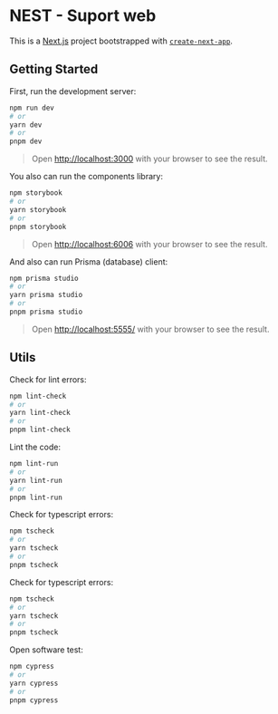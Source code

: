 # NEST - Suport web

This is a [Next.js](https://nextjs.org/) project bootstrapped with [`create-next-app`](https://github.com/vercel/next.js/tree/canary/packages/create-next-app).

## Getting Started

First, run the development server:

```bash
npm run dev
# or
yarn dev
# or
pnpm dev
```
> Open [http://localhost:3000](http://localhost:3000) with your browser to see the result.

You also can run the components library:

```bash
npm storybook
# or
yarn storybook
# or
pnpm storybook
```
> Open [http://localhost:6006](http://localhost:6006) with your browser to see the result.

And also can run Prisma (database) client:

```bash
npm prisma studio
# or
yarn prisma studio
# or
pnpm prisma studio
```
> Open [http://localhost:5555/](http://localhost:5555/) with your browser to see the result.

## Utils
Check for lint errors:
```bash
npm lint-check
# or
yarn lint-check
# or
pnpm lint-check
```
Lint the code:
```bash
npm lint-run
# or
yarn lint-run
# or
pnpm lint-run
```
Check for typescript errors:
```bash
npm tscheck
# or
yarn tscheck
# or
pnpm tscheck
```
Check for typescript errors:
```bash
npm tscheck
# or
yarn tscheck
# or
pnpm tscheck
```
Open software test:
```bash
npm cypress
# or
yarn cypress
# or
pnpm cypress
```